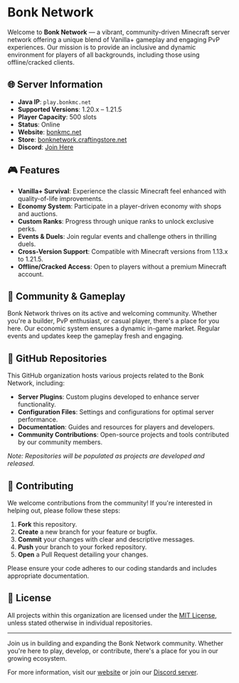 # Bonk Network

Welcome to **Bonk Network** — a vibrant, community-driven Minecraft server network offering a unique blend of Vanilla+ gameplay and engaging PvP experiences. Our mission is to provide an inclusive and dynamic environment for players of all backgrounds, including those using offline/cracked clients.

## 🌐 Server Information

* **Java IP**: `play.bonkmc.net`
* **Supported Versions**: 1.20.x – 1.21.5
* **Player Capacity**: 500 slots
* **Status**: Online
* **Website**: [bonkmc.net](https://bonkmc.net/)
* **Store**: [bonknetwork.craftingstore.net](https://bonkmc.tebex.io)
* **Discord**: [Join Here](https://discord.gg/bonknetwork)

## 🎮 Features

* **Vanilla+ Survival**: Experience the classic Minecraft feel enhanced with quality-of-life improvements.
* **Economy System**: Participate in a player-driven economy with shops and auctions.
* **Custom Ranks**: Progress through unique ranks to unlock exclusive perks.
* **Events & Duels**: Join regular events and challenge others in thrilling duels.
* **Cross-Version Support**: Compatible with Minecraft versions from 1.13.x to 1.21.5.
* **Offline/Cracked Access**: Open to players without a premium Minecraft account.

## 🧱 Community & Gameplay

Bonk Network thrives on its active and welcoming community. Whether you're a builder, PvP enthusiast, or casual player, there's a place for you here. Our economic system ensures a dynamic in-game market. Regular events and updates keep the gameplay fresh and engaging.

## 📂 GitHub Repositories

This GitHub organization hosts various projects related to the Bonk Network, including:

* **Server Plugins**: Custom plugins developed to enhance server functionality.
* **Configuration Files**: Settings and configurations for optimal server performance.
* **Documentation**: Guides and resources for players and developers.
* **Community Contributions**: Open-source projects and tools contributed by our community members.

*Note: Repositories will be populated as projects are developed and released.*

## 🤝 Contributing

We welcome contributions from the community! If you're interested in helping out, please follow these steps:

1. **Fork** this repository.
2. **Create** a new branch for your feature or bugfix.
3. **Commit** your changes with clear and descriptive messages.
4. **Push** your branch to your forked repository.
5. **Open** a Pull Request detailing your changes.

Please ensure your code adheres to our coding standards and includes appropriate documentation.

## 📄 License

All projects within this organization are licensed under the [MIT License](LICENSE), unless stated otherwise in individual repositories.

---

Join us in building and expanding the Bonk Network community. Whether you're here to play, develop, or contribute, there's a place for you in our growing ecosystem.

For more information, visit our [website](https://bonkmc.net/) or join our [Discord server](https://discord.gg/bonknetwork).
